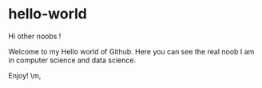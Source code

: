 # hello-world

Hi other noobs !

Welcome to my Hello world of Github. 
Here you can see the real noob I am in computer science and 
data science. 

Enjoy! \m\,
